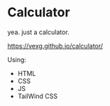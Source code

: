 # Calculator

yea. just a calculator.

https://vexg.github.io/calculator/

Using:

-   HTML
-   CSS
-   JS
-   TailWind CSS
